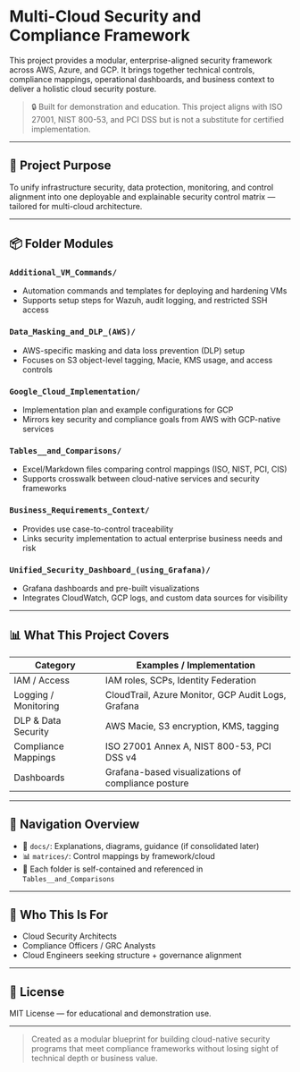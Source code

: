 # Multi-Cloud Security and Compliance Framework

This project provides a modular, enterprise-aligned security framework across AWS, Azure, and GCP. It brings together technical controls, compliance mappings, operational dashboards, and business context to deliver a holistic cloud security posture.

> 🔒 Built for demonstration and education. This project aligns with ISO 27001, NIST 800-53, and PCI DSS but is not a substitute for certified implementation.

---

## 🔧 Project Purpose

To unify infrastructure security, data protection, monitoring, and control alignment into one deployable and explainable security control matrix — tailored for multi-cloud architecture.

---

## 📦 Folder Modules

### `Additional_VM_Commands/`
- Automation commands and templates for deploying and hardening VMs
- Supports setup steps for Wazuh, audit logging, and restricted SSH access

### `Data_Masking_and_DLP_(AWS)/`
- AWS-specific masking and data loss prevention (DLP) setup
- Focuses on S3 object-level tagging, Macie, KMS usage, and access controls

### `Google_Cloud_Implementation/`
- Implementation plan and example configurations for GCP
- Mirrors key security and compliance goals from AWS with GCP-native services

### `Tables__and_Comparisons/`
- Excel/Markdown files comparing control mappings (ISO, NIST, PCI, CIS)
- Supports crosswalk between cloud-native services and security frameworks

### `Business_Requirements_Context/`
- Provides use case-to-control traceability
- Links security implementation to actual enterprise business needs and risk

### `Unified_Security_Dashboard_(using_Grafana)/`
- Grafana dashboards and pre-built visualizations
- Integrates CloudWatch, GCP logs, and custom data sources for visibility

---

## 📊 What This Project Covers

| Category            | Examples / Implementation                         |
|---------------------|----------------------------------------------------|
| IAM / Access        | IAM roles, SCPs, Identity Federation               |
| Logging / Monitoring| CloudTrail, Azure Monitor, GCP Audit Logs, Grafana |
| DLP & Data Security | AWS Macie, S3 encryption, KMS, tagging             |
| Compliance Mappings | ISO 27001 Annex A, NIST 800-53, PCI DSS v4        |
| Dashboards          | Grafana-based visualizations of compliance posture |

---

## 🧭 Navigation Overview

- 🔎 `docs/`: Explanations, diagrams, guidance (if consolidated later)
- 📊 `matrices/`: Control mappings by framework/cloud
- 📂 Each folder is self-contained and referenced in `Tables__and_Comparisons`

---

## 🧠 Who This Is For

- Cloud Security Architects
- Compliance Officers / GRC Analysts
- Cloud Engineers seeking structure + governance alignment

---

## 📄 License

MIT License — for educational and demonstration use.

---

> Created as a modular blueprint for building cloud-native security programs that meet compliance frameworks without losing sight of technical depth or business value.
